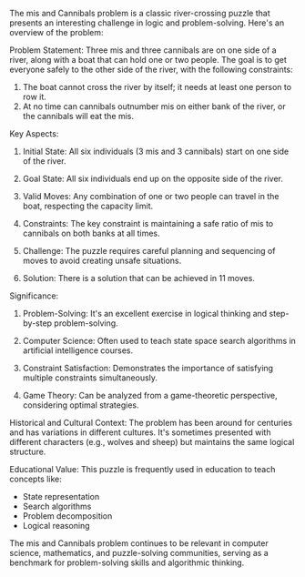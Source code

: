 The mis and Cannibals problem is a classic river-crossing puzzle that presents an interesting challenge in logic and problem-solving. Here's an overview of the problem:

Problem Statement:
Three mis and three cannibals are on one side of a river, along with a boat that can hold one or two people. The goal is to get everyone safely to the other side of the river, with the following constraints:

1. The boat cannot cross the river by itself; it needs at least one person to row it.
2. At no time can cannibals outnumber mis on either bank of the river, or the cannibals will eat the mis.

Key Aspects:

1. Initial State: All six individuals (3 mis and 3 cannibals) start on one side of the river.

2. Goal State: All six individuals end up on the opposite side of the river.

3. Valid Moves: Any combination of one or two people can travel in the boat, respecting the capacity limit.

4. Constraints: The key constraint is maintaining a safe ratio of mis to cannibals on both banks at all times.

5. Challenge: The puzzle requires careful planning and sequencing of moves to avoid creating unsafe situations.

6. Solution: There is a solution that can be achieved in 11 moves.

Significance:

1. Problem-Solving: It's an excellent exercise in logical thinking and step-by-step problem-solving.

2. Computer Science: Often used to teach state space search algorithms in artificial intelligence courses.

3. Constraint Satisfaction: Demonstrates the importance of satisfying multiple constraints simultaneously.

4. Game Theory: Can be analyzed from a game-theoretic perspective, considering optimal strategies.

Historical and Cultural Context:
The problem has been around for centuries and has variations in different cultures. It's sometimes presented with different characters (e.g., wolves and sheep) but maintains the same logical structure.

Educational Value:
This puzzle is frequently used in education to teach concepts like:
- State representation
- Search algorithms
- Problem decomposition
- Logical reasoning

The mis and Cannibals problem continues to be relevant in computer science, mathematics, and puzzle-solving communities, serving as a benchmark for problem-solving skills and algorithmic thinking.